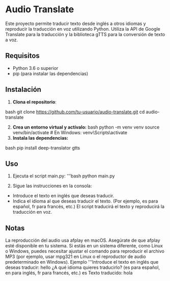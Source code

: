 # Audio Translate

Este proyecto permite traducir texto desde inglés a otros idiomas y reproducir la traducción en voz utilizando Python. Utiliza la API de Google Translate para la traducción y la biblioteca gTTS para la conversión de texto a voz.

## Requisitos

- Python 3.6 o superior
- pip (para instalar las dependencias)

## Instalación

1. **Clona el repositorio**:
   
bash
   git clone https://github.com/tu-usuario/audio-translate.git
   cd audio-translate

2. **Crea un entorno virtual y actívalo:**
bash
   python -m venv venv
   source venv/bin/activate  # En Windows: venv\Scripts\activate
3. **Instala las dependencias:**
   
bash
   pip install deep-translator gtts

## Uso

1. Ejecuta el script main.py:
   '''bash
   python main.py
   
2. Sigue las instrucciones en la consola:
- Introduce el texto en inglés que deseas traducir.
- Indica el idioma al que deseas traducir el texto. (Por ejemplo, es para español, fr para francés, etc.)
El script traducirá el texto y reproducirá la traducción en voz.

## Notas

La reproducción del audio usa afplay en macOS. Asegúrate de que afplay esté disponible en tu sistema.
Si estás en un sistema diferente, como Linux o Windows, puedes necesitar ajustar el comando para reproducir el archivo MP3 (por ejemplo, usar mpg321 en Linux o el reproductor de audio predeterminado en Windows).
Ejemplo
    '''Introduce el texto en inglés que deseas traducir:
    hello
    ¿A qué idioma quieres traducirlo? (es para español, en para inglés, fr para francés, etc.)
    es
    Texto traducido: hola
